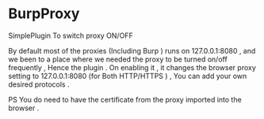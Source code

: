 # BurpProxy
SimplePlugin To switch proxy ON/OFF


By default most of the proxies (Including Burp ) runs on 127.0.0.1:8080 , and we been to a place where we needed the proxy to be turned  on/off frequently ,
Hence the plugin . On enabling it , it changes the browser proxy setting to 127.0.0.1:8080 (for Both HTTP/HTTPS ) , You can add your own desired protocols .

PS You do need to have the certificate from the proxy imported into the browser .
